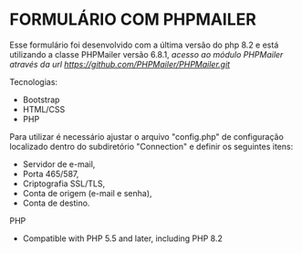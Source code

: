 # FORMULÁRIO COM PHPMAILER

>>> 
Esse formulário foi desenvolvido com a última versão do php 8.2 e está utilizando a classe PHPMailer versão 6.8.1, 
*acesso ao módulo PHPMailer através da url https://github.com/PHPMailer/PHPMailer.git*
>>>

>>>
Tecnologias:
  * Bootstrap
  * HTML/CSS
  * PHP
>>>

>>> 
Para utilizar é necessário ajustar o arquivo "config.php" de configuração localizado dentro do subdiretório "Connection" e definir os seguintes itens:
 * Servidor de e-mail, 
 * Porta 465/587, 
 * Criptografia SSL/TLS,
 * Conta de origem (e-mail e senha),
 * Conta de destino.
>>>

>>>
PHP
* Compatible with PHP 5.5 and later, including PHP 8.2
>>>